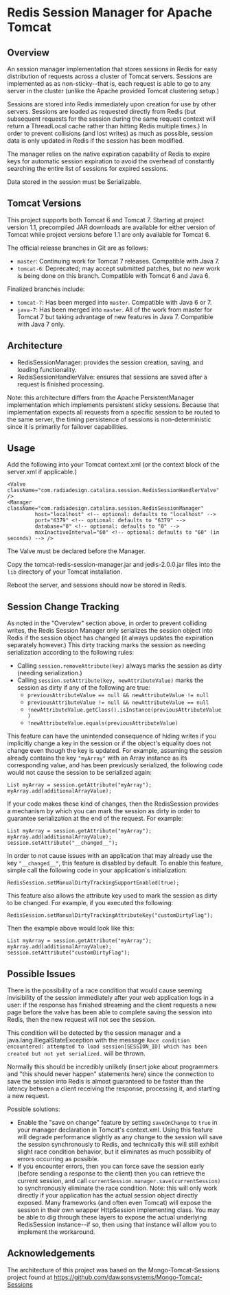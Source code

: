 Redis Session Manager for Apache Tomcat
=======================================

Overview
--------

An session manager implementation that stores sessions in Redis for easy distribution of requests across a cluster of Tomcat servers. Sessions are implemented as as non-sticky--that is, each request is able to go to any server in the cluster (unlike the Apache provided Tomcat clustering setup.)

Sessions are stored into Redis immediately upon creation for use by other servers. Sessions are loaded as requested directly from Redis (but subsequent requests for the session during the same request context will return a ThreadLocal cache rather than hitting Redis multiple times.) In order to prevent collisions (and lost writes) as much as possible, session data is only updated in Redis if the session has been modified.

The manager relies on the native expiration capability of Redis to expire keys for automatic session expiration to avoid the overhead of constantly searching the entire list of sessions for expired sessions.

Data stored in the session must be Serializable.

Tomcat Versions
---------------

This project supports both Tomcat 6 and Tomcat 7. Starting at project version 1.1, precompiled JAR downloads are available for either version of Tomcat while project versions before 1.1 are only available for Tomcat 6.

The official release branches in Git are as follows:
* `master`: Continuing work for Tomcat 7 releases. Compatible with Java 7.
* `tomcat-6`: Deprecated; may accept submitted patches, but no new work is being done on this branch. Compatible with Tomcat 6 and Java 6.

Finalized branches include:
* `tomcat-7`: Has been merged into `master`. Compatible with Java 6 or 7.
* `java-7`: Has been merged into `master`. All of the work from master for Tomcat 7 but taking advantage of new features in Java 7. Compatible with Java 7 only.

Architecture
------------

* RedisSessionManager: provides the session creation, saving, and loading functionality.
* RedisSessionHandlerValve: ensures that sessions are saved after a request is finished processing.

Note: this architecture differs from the Apache PersistentManager implementation which implements persistent sticky sessions. Because that implementation expects all requests from a specific session to be routed to the same server, the timing persistence of sessions is non-deterministic since it is primarily for failover capabilities.

Usage
-----

Add the following into your Tomcat context.xml (or the context block of the server.xml if applicable.)

    <Valve className="com.radiadesign.catalina.session.RedisSessionHandlerValve" />
    <Manager className="com.radiadesign.catalina.session.RedisSessionManager"
             host="localhost" <!-- optional: defaults to "localhost" -->
             port="6379" <!-- optional: defaults to "6379" -->
             database="0" <!-- optional: defaults to "0" -->
             maxInactiveInterval="60" <!-- optional: defaults to "60" (in seconds) --> />

The Valve must be declared before the Manager.

Copy the tomcat-redis-session-manager.jar and jedis-2.0.0.jar files into the `lib` directory of your Tomcat installation.

Reboot the server, and sessions should now be stored in Redis.

Session Change Tracking
-----------------------

As noted in the "Overview" section above, in order to prevent colliding writes, the Redis Session Manager only serializes the session object into Redis if the session object has changed (it always updates the expiration separately however.) This dirty tracking marks the session as needing serialization according to the following rules:

* Calling `session.removeAttribute(key)` always marks the session as dirty (needing serialization.)
* Calling `session.setAttribute(key, newAttributeValue)` marks the session as dirty if any of the following are true:
    * `previousAttributeValue == null && newAttributeValue != null`
    * `previousAttributeValue != null && newAttributeValue == null`
    * `!newAttributeValue.getClass().isInstance(previousAttributeValue)`
    * `!newAttributeValue.equals(previousAttributeValue)`

This feature can have the unintended consequence of hiding writes if you implicitly change a key in the session or if the object's equality does not change even though the key is updated. For example, assuming the session already contains the key `"myArray"` with an Array instance as its corresponding value, and has been previously serialized, the following code would not cause the session to be serialized again:

    List myArray = session.getAttribute("myArray");
    myArray.add(additionalArrayValue);

If your code makes these kind of changes, then the RedisSession provides a mechanism by which you can mark the session as dirty in order to guarantee serialization at the end of the request. For example:

    List myArray = session.getAttribute("myArray");
    myArray.add(additionalArrayValue);
    session.setAttribute("__changed__");

In order to not cause issues with an application that may already use the key `"__changed__"`, this feature is disabled by default. To enable this feature, simple call the following code in your application's initialization:

    RedisSession.setManualDirtyTrackingSupportEnabled(true);

This feature also allows the attribute key used to mark the session as dirty to be changed. For example, if you executed the following:

    RedisSession.setManualDirtyTrackingAttributeKey("customDirtyFlag");

Then the example above would look like this:

    List myArray = session.getAttribute("myArray");
    myArray.add(additionalArrayValue);
    session.setAttribute("customDirtyFlag");


Possible Issues
---------------

There is the possibility of a race condition that would cause seeming invisibility of the session immediately after your web application logs in a user: if the response has finished streaming and the client requests a new page before the valve has been able to complete saving the session into Redis, then the new request will not see the session.

This condition will be detected by the session manager and a java.lang.IllegalStateException with the message `Race condition encountered: attempted to load session[SESSION_ID] which has been created but not yet serialized.` will be thrown.

Normally this should be incredibly unlikely (insert joke about programmers and "this should never happen" statements here) since the connection to save the session into Redis is almost guaranteed to be faster than the latency between a client receiving the response, processing it, and starting a new request.

Possible solutions:

- Enable the "save on change" feature by setting `saveOnChange` to `true` in your manager declaration in Tomcat's context.xml. Using this feature will degrade performance slightly as any change to the session will save the session synchronously to Redis, and technically this will still exhibit slight race condition behavior, but it eliminates as much possiblity of errors occurring as possible.
- If you encounter errors, then you can force save the session early (before sending a response to the client) then you can retrieve the current session, and call `currentSession.manager.save(currentSession)` to synchronously eliminate the race condition. Note: this will only work directly if your application has the actual session object directly exposed. Many frameworks (and often even Tomcat) will expose the session in their own wrapper HttpSession implementing class. You may be able to dig through these layers to expose the actual underlying RedisSession instance--if so, then using that instance will allow you to implement the workaround.

Acknowledgements
----------------

The architecture of this project was based on the Mongo-Tomcat-Sessions project found at https://github.com/dawsonsystems/Mongo-Tomcat-Sessions